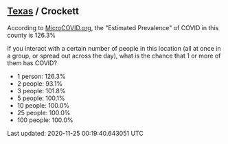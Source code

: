 
## [Texas](/united-states/texas) / Crockett

According to [MicroCOVID.org](http://microcovid.org),
the "Estimated Prevalence" of COVID in this county is 126.3%

If you interact with a certain number of people in this location
(all at once in a group, or spread out across the day), what is the chance that
1 or more of them has COVID?

- 1 person: 126.3%
- 2 people: 93.1%
- 3 people: 101.8%
- 5 people: 100.1%
- 10 people: 100.0%
- 25 people: 100.0%
- 100 people: 100.0%

Last updated: 2020-11-25 00:19:40.643051 UTC
